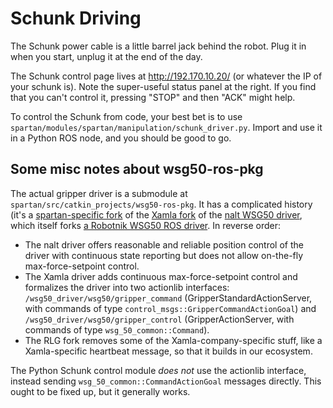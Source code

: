 # Schunk Driving

The Schunk power cable is a little barrel jack behind the robot. Plug it in when you start, unplug it at the end of the day.

The Schunk control page lives at http://192.170.10.20/ (or whatever the IP of your schunk is). Note the super-useful status panel at the right. If you find that you can't control it, pressing "STOP" and then "ACK" might help.

To control the Schunk from code, your best bet is to use `spartan/modules/spartan/manipulation/schunk_driver.py`. Import and use it in a Python ROS node, and you should be good to go.

## Some misc notes about wsg50-ros-pkg

The actual gripper driver is a submodule at `spartan/src/catkin_projects/wsg50-ros-pkg`. It has a complicated history (it's a [spartan-specific fork](https://github.com/gizatt/wsg50-ros-pkg) of the [Xamla fork](https://github.com/Xamla/wsg50-ros-pkg) of the [nalt WSG50 driver](https://github.com/nalt/wsg50-ros-pkg), which itself forks [a Robotnik WSG50 ROS driver](https://code.google.com/archive/p/wsg50-ros-pkg/). In reverse order:

- The nalt driver offers reasonable and reliable position control of the driver with continuous state reporting but does not allow on-the-fly max-force-setpoint control.
- The Xamla driver adds continuous max-force-setpoint control and formalizes the driver into two actionlib interfaces: `/wsg50_driver/wsg50/gripper_command` (GripperStandardActionServer, with commands of type `control_msgs::GripperCommandActionGoal`) and `/wsg50_driver/wsg50/gripper_control` (GripperActionServer, with commands of type `wsg_50_common::Command`).
- The RLG fork removes some of the Xamla-company-specific stuff, like a Xamla-specific heartbeat message, so that it builds in our ecosystem.

The Python Schunk control module *does not* use the actionlib interface, instead sending `wsg_50_common::CommandActionGoal` messages directly. This ought to be fixed up, but it generally works.

